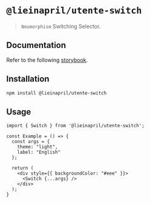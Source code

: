 # `@lieinapril/utente-switch`

> `Neumorphism` Switching Selector.

## Documentation

Refer to the following [storybook](https://lordono.github.io/utente/).

## Installation

```bash
npm install @lieinapril/utente-switch
```

## Usage

```JSX
import { Switch } from '@lieinapril/utente-switch';

const Example = () => {
  const args = {
    theme: "light",
    label: "English"
  };

  return (
    <div style={{ backgroundColor: "#eee" }}>
      <Switch {...args} />
    </div>
  );
}
```
